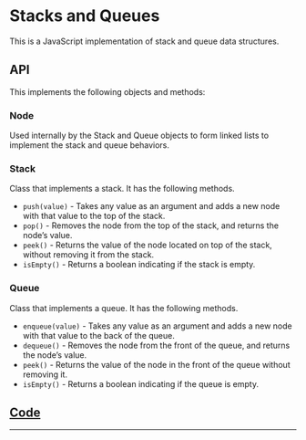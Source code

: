 # Stacks and Queues

This is a JavaScript implementation of stack and queue data structures.

## API
<!-- Description of each method publicly available to your Stack and Queue-->

This implements the following objects and methods:

### Node

Used internally by the Stack and Queue objects to form linked lists to implement the stack and queue behaviors.

### Stack

Class that implements a stack.  It has the following methods.

* `push(value)` - Takes any value as an argument and adds a new node with that value to the top of the stack.
* `pop()` - Removes the node from the top of the stack, and returns the node’s value.
* `peek()` - Returns the value of the node located on top of the stack, without removing it from the stack.
* `isEmpty()` - Returns a boolean indicating if the stack is empty.

### Queue

Class that implements a queue.  It has the following methods.

* `enqueue(value)` - Takes any value as an argument and adds a new node with that value to the back of the queue.
* `dequeue()` - Removes the node from the front of the queue, and returns the node’s value.
* `peek()` - Returns the value of the node in the front of the queue without removing it.
* `isEmpty()` - Returns a boolean indicating if the queue is empty.

## [Code](stacks-and-queues.js)

-----------

